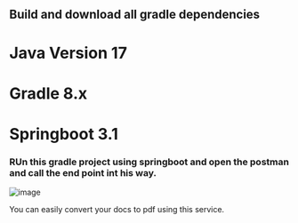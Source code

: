 ## Build and download all gradle dependencies
# Java Version 17
# Gradle 8.x
# Springboot 3.1
### RUn this gradle project using springboot and open the postman and call the end point int his way.

![image](https://github.com/user-attachments/assets/a92d5180-a790-4173-95aa-c68ddf5c90e7)


You can easily convert your docs to pdf using this service.
